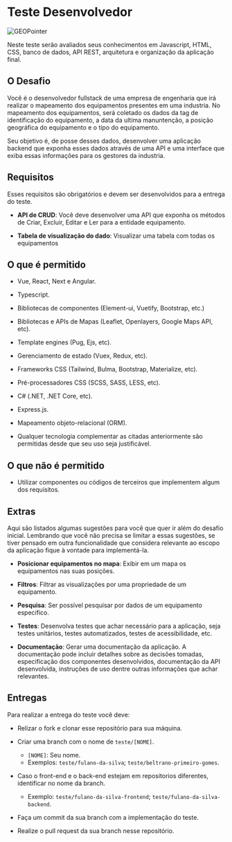 # Teste Desenvolvedor

![GEOPointer](img/geopointer.png)

Neste teste serão avaliados seus conhecimentos em Javascript, HTML, CSS, banco de dados, API REST, arquitetura e organização da aplicação final.

## O Desafio

Você é o desenvolvedor fullstack de uma empresa de engenharia que irá realizar o mapeamento dos equipamentos presentes em uma industria. No mapeamento dos equipamentos, será coletado os dados da tag de identificação do equipamento, a data da ultima manuntenção, a posição geográfica do equipamento e o tipo do equipamento.

Seu objetivo é, de posse desses dados, desenvolver uma aplicação backend que exponha esses dados através de uma API e uma interface que exiba essas informações para os gestores da industria.

## Requisitos

Esses requisitos são obrigatórios e devem ser desenvolvidos para a entrega do teste.

* **API de CRUD**: Você deve desenvolver uma API que exponha os métodos de Criar, Excluir, Editar e Ler para a entidade equipamento.

* **Tabela de visualização do dado**: Visualizar uma tabela com todas os equipamentos

## O que é permitido

* Vue, React, Next e Angular.

* Typescript.

* Bibliotecas de componentes (Element-ui, Vuetify, Bootstrap, etc.)

* Bibliotecas e APIs de Mapas (Leaflet, Openlayers, Google Maps API, etc).

* Template engines (Pug, Ejs, etc).

* Gerenciamento de estado (Vuex, Redux, etc).

* Frameworks CSS (Tailwind, Bulma, Bootstrap, Materialize, etc).

* Pré-processadores CSS (SCSS, SASS, LESS, etc).

* C# (.NET, .NET Core, etc).

* Express.js.

* Mapeamento objeto-relacional (ORM).

* Qualquer tecnologia complementar as citadas anteriormente são permitidas desde que seu uso seja justificável.

## O que não é permitido

* Utilizar componentes ou códigos de terceiros que implementem algum dos requisitos.

## Extras

Aqui são listados algumas sugestões para você que quer ir além do desafio inicial. Lembrando que você não precisa se limitar a essas sugestões, se tiver pensado em outra funcionalidade que considera relevante ao escopo da aplicação fique à vontade para implementá-la.

* **Posicionar equipamentos no mapa**: Exibir em um mapa os equipamentos nas suas posições.

* **Filtros**: Filtrar as visualizações por uma propriedade de um equipamento.

* **Pesquisa**: Ser possível pesquisar por dados de um equipamento especifico.

* **Testes**: Desenvolva testes que achar necessário para a aplicação, seja testes unitários, testes automatizados, testes de acessibilidade, etc.

* **Documentação**: Gerar uma documentação da aplicação. A documentação pode incluir detalhes sobre as decisões tomadas, especificação dos componentes desenvolvidos, documentação da API desenvolvida, instruções de uso dentre outras informações que achar relevantes.

## Entregas

Para realizar a entrega do teste você deve:

* Relizar o fork e clonar esse repositório para sua máquina.
  
* Criar uma branch com o nome de `teste/[NOME]`.
  * `[NOME]`: Seu nome.
  * Exemplos: `teste/fulano-da-silva`; `teste/beltrano-primeiro-gomes`.

* Caso o front-end e o back-end estejam em repositorios diferentes, identificar no nome da branch.
  * Exemplo: `teste/fulano-da-silva-frontend`; `teste/fulano-da-silva-backend`.
  
* Faça um commit da sua branch com a implementação do teste.
  
* Realize o pull request da sua branch nesse repositório.
